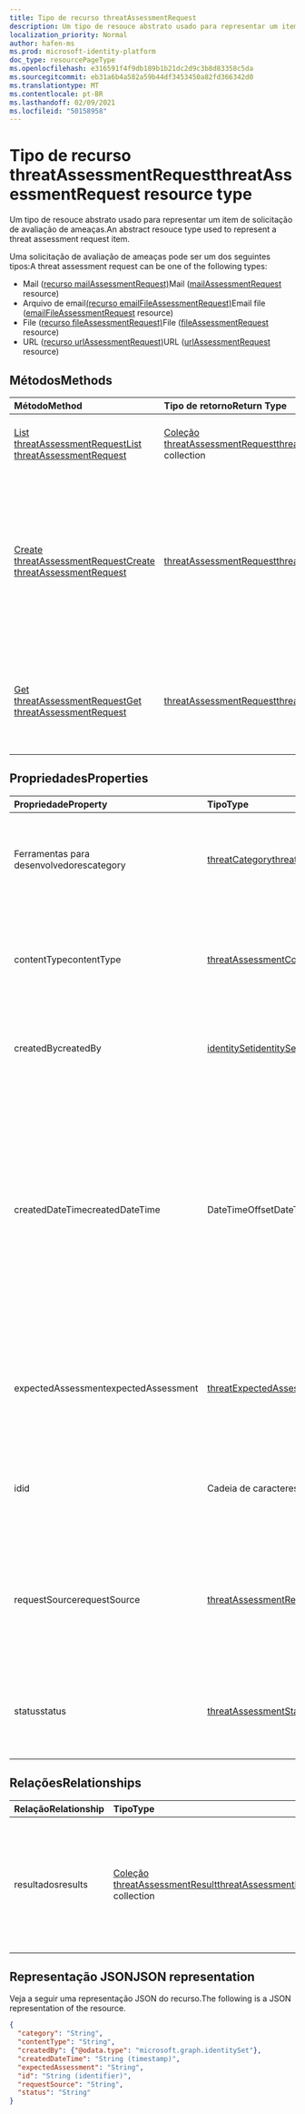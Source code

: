 ```yaml
---
title: Tipo de recurso threatAssessmentRequest
description: Um tipo de resouce abstrato usado para representar um item de solicitação de avaliação de ameaças.
localization_priority: Normal
author: hafen-ms
ms.prod: microsoft-identity-platform
doc_type: resourcePageType
ms.openlocfilehash: e316591f4f9db189b1b21dc2d9c3b8d83358c5da
ms.sourcegitcommit: eb31a6b4a582a59b44df3453450a82fd366342d0
ms.translationtype: MT
ms.contentlocale: pt-BR
ms.lasthandoff: 02/09/2021
ms.locfileid: "50158958"
---
```

# <a name="threatassessmentrequest-resource-type"></a><span data-ttu-id="bc0bf-103">Tipo de recurso threatAssessmentRequest</span><span class="sxs-lookup"><span data-stu-id="bc0bf-103">threatAssessmentRequest resource type</span></span>

<span data-ttu-id="bc0bf-104">Um tipo de resouce abstrato usado para representar um item de solicitação de avaliação de ameaças.</span><span class="sxs-lookup"><span data-stu-id="bc0bf-104">An abstract resouce type used to represent a threat assessment request item.</span></span>

<span data-ttu-id="bc0bf-105">Uma solicitação de avaliação de ameaças pode ser um dos seguintes tipos:</span><span class="sxs-lookup"><span data-stu-id="bc0bf-105">A threat assessment request can be one of the following types:</span></span>

* <span data-ttu-id="bc0bf-106">Mail ([recurso mailAssessmentRequest)](mailAssessmentRequest.md)</span><span class="sxs-lookup"><span data-stu-id="bc0bf-106">Mail ([mailAssessmentRequest](mailAssessmentRequest.md) resource)</span></span>
* <span data-ttu-id="bc0bf-107">Arquivo de email[(recurso emailFileAssessmentRequest)](emailFileAssessmentRequest.md)</span><span class="sxs-lookup"><span data-stu-id="bc0bf-107">Email file ([emailFileAssessmentRequest](emailFileAssessmentRequest.md) resource)</span></span>
* <span data-ttu-id="bc0bf-108">File ([recurso fileAssessmentRequest)](fileAssessmentRequest.md)</span><span class="sxs-lookup"><span data-stu-id="bc0bf-108">File ([fileAssessmentRequest](fileAssessmentRequest.md) resource)</span></span>
* <span data-ttu-id="bc0bf-109">URL ([recurso urlAssessmentRequest)](urlAssessmentRequest.md)</span><span class="sxs-lookup"><span data-stu-id="bc0bf-109">URL ([urlAssessmentRequest](urlAssessmentRequest.md) resource)</span></span>

## <a name="methods"></a><span data-ttu-id="bc0bf-110">Métodos</span><span class="sxs-lookup"><span data-stu-id="bc0bf-110">Methods</span></span>

| <span data-ttu-id="bc0bf-111">Método</span><span class="sxs-lookup"><span data-stu-id="bc0bf-111">Method</span></span>       | <span data-ttu-id="bc0bf-112">Tipo de retorno</span><span class="sxs-lookup"><span data-stu-id="bc0bf-112">Return Type</span></span> | <span data-ttu-id="bc0bf-113">Descrição</span><span class="sxs-lookup"><span data-stu-id="bc0bf-113">Description</span></span> |
|:-------------|:------------|:------------|
| [<span data-ttu-id="bc0bf-114">List threatAssessmentRequest</span><span class="sxs-lookup"><span data-stu-id="bc0bf-114">List threatAssessmentRequest</span></span>](../api/informationprotection-list-threatassessmentrequests.md) | <span data-ttu-id="bc0bf-115">[Coleção threatAssessmentRequest](threatassessmentrequest.md)</span><span class="sxs-lookup"><span data-stu-id="bc0bf-115">[threatAssessmentRequest](threatassessmentrequest.md) collection</span></span> | <span data-ttu-id="bc0bf-116">Listar todas as solicitações de avaliação de ameaças no locatário.</span><span class="sxs-lookup"><span data-stu-id="bc0bf-116">List all threat assessment requests under tenant.</span></span> |
| [<span data-ttu-id="bc0bf-117">Create threatAssessmentRequest</span><span class="sxs-lookup"><span data-stu-id="bc0bf-117">Create threatAssessmentRequest</span></span>](../api/informationprotection-post-threatassessmentrequests.md) | [<span data-ttu-id="bc0bf-118">threatAssessmentRequest</span><span class="sxs-lookup"><span data-stu-id="bc0bf-118">threatAssessmentRequest</span></span>](threatassessmentrequest.md) | <span data-ttu-id="bc0bf-119">Crie uma nova solicitação de avaliação de ameaças postando um tipo de recurso derivado: [mailAssessmentRequest](../resources/mailAssessmentRequest.md), [emailFileAssessmentRequest](../resources/emailFileAssessmentRequest.md), [fileAssessmentRequest](../resources/fileAssessmentRequest.md), [urlAssessmentRequest](../resources/urlAssessmentRequest.md).</span><span class="sxs-lookup"><span data-stu-id="bc0bf-119">Create a new threat assessment request by posting a derived resource type: [mailAssessmentRequest](../resources/mailAssessmentRequest.md), [emailFileAssessmentRequest](../resources/emailFileAssessmentRequest.md), [fileAssessmentRequest](../resources/fileAssessmentRequest.md), [urlAssessmentRequest](../resources/urlAssessmentRequest.md).</span></span> |
| [<span data-ttu-id="bc0bf-120">Get threatAssessmentRequest</span><span class="sxs-lookup"><span data-stu-id="bc0bf-120">Get threatAssessmentRequest</span></span>](../api/threatassessmentrequest-get.md) | [<span data-ttu-id="bc0bf-121">threatAssessmentRequest</span><span class="sxs-lookup"><span data-stu-id="bc0bf-121">threatAssessmentRequest</span></span>](threatassessmentrequest.md) | <span data-ttu-id="bc0bf-122">Recupere as propriedades e os relacionamentos de um recurso **threatAssessmentRequest** especificado.</span><span class="sxs-lookup"><span data-stu-id="bc0bf-122">Retrieve the properties and relationships of a specified **threatAssessmentRequest** resource.</span></span> |

## <a name="properties"></a><span data-ttu-id="bc0bf-123">Propriedades</span><span class="sxs-lookup"><span data-stu-id="bc0bf-123">Properties</span></span>

| <span data-ttu-id="bc0bf-124">Propriedade</span><span class="sxs-lookup"><span data-stu-id="bc0bf-124">Property</span></span>     | <span data-ttu-id="bc0bf-125">Tipo</span><span class="sxs-lookup"><span data-stu-id="bc0bf-125">Type</span></span>        | <span data-ttu-id="bc0bf-126">Descrição</span><span class="sxs-lookup"><span data-stu-id="bc0bf-126">Description</span></span> |
| :-------------|:------------|:------------|
|<span data-ttu-id="bc0bf-127">Ferramentas para desenvolvedores</span><span class="sxs-lookup"><span data-stu-id="bc0bf-127">category</span></span>|[<span data-ttu-id="bc0bf-128">threatCategory</span><span class="sxs-lookup"><span data-stu-id="bc0bf-128">threatCategory</span></span>](enums.md#threatcategory-values)|<span data-ttu-id="bc0bf-129">A categoria da ameaça.</span><span class="sxs-lookup"><span data-stu-id="bc0bf-129">The threat category.</span></span> <span data-ttu-id="bc0bf-130">Os valores possíveis são: `spam`, `phishing`, `malware`.</span><span class="sxs-lookup"><span data-stu-id="bc0bf-130">Possible values are: `spam`, `phishing`, `malware`.</span></span>|
|<span data-ttu-id="bc0bf-131">contentType</span><span class="sxs-lookup"><span data-stu-id="bc0bf-131">contentType</span></span>|[<span data-ttu-id="bc0bf-132">threatAssessmentContentType</span><span class="sxs-lookup"><span data-stu-id="bc0bf-132">threatAssessmentContentType</span></span>](enums.md#threatassessmentcontenttype-values)|<span data-ttu-id="bc0bf-133">O tipo de conteúdo de avaliação de ameaças.</span><span class="sxs-lookup"><span data-stu-id="bc0bf-133">The content type of threat assessment.</span></span> <span data-ttu-id="bc0bf-134">Os valores possíveis são: `mail`, `url`, `file`.</span><span class="sxs-lookup"><span data-stu-id="bc0bf-134">Possible values are: `mail`, `url`, `file`.</span></span>|
|<span data-ttu-id="bc0bf-135">createdBy</span><span class="sxs-lookup"><span data-stu-id="bc0bf-135">createdBy</span></span>|[<span data-ttu-id="bc0bf-136">identitySet</span><span class="sxs-lookup"><span data-stu-id="bc0bf-136">identitySet</span></span>](identityset.md)|<span data-ttu-id="bc0bf-137">O criador da solicitação de avaliação de ameaças.</span><span class="sxs-lookup"><span data-stu-id="bc0bf-137">The threat assessment request creator.</span></span>|
|<span data-ttu-id="bc0bf-138">createdDateTime</span><span class="sxs-lookup"><span data-stu-id="bc0bf-138">createdDateTime</span></span>|<span data-ttu-id="bc0bf-139">DateTimeOffset</span><span class="sxs-lookup"><span data-stu-id="bc0bf-139">DateTimeOffset</span></span>|<span data-ttu-id="bc0bf-140">O tipo Timestamp representa informações de data e hora usando o formato ISO 8601 e está sempre no horário UTC.</span><span class="sxs-lookup"><span data-stu-id="bc0bf-140">The Timestamp type represents date and time information using ISO 8601 format and is always in UTC time.</span></span> <span data-ttu-id="bc0bf-141">Por exemplo, meia-noite em UTC no dia 1º de janeiro de 2014 teria esta aparência: `'2014-01-01T00:00:00Z'`.</span><span class="sxs-lookup"><span data-stu-id="bc0bf-141">For example, midnight UTC on Jan 1, 2014 would look like this: `'2014-01-01T00:00:00Z'`.</span></span>|
|<span data-ttu-id="bc0bf-142">expectedAssessment</span><span class="sxs-lookup"><span data-stu-id="bc0bf-142">expectedAssessment</span></span>|[<span data-ttu-id="bc0bf-143">threatExpectedAssessment</span><span class="sxs-lookup"><span data-stu-id="bc0bf-143">threatExpectedAssessment</span></span>](enums.md#threatexpectedassessment-values)|<span data-ttu-id="bc0bf-144">A avaliação esperada do enviador.</span><span class="sxs-lookup"><span data-stu-id="bc0bf-144">The expected assessment from submitter.</span></span> <span data-ttu-id="bc0bf-145">Os valores possíveis são: `block` e `unblock`.</span><span class="sxs-lookup"><span data-stu-id="bc0bf-145">Possible values are: `block`, `unblock`.</span></span>|
|<span data-ttu-id="bc0bf-146">id</span><span class="sxs-lookup"><span data-stu-id="bc0bf-146">id</span></span>|<span data-ttu-id="bc0bf-147">Cadeia de caracteres</span><span class="sxs-lookup"><span data-stu-id="bc0bf-147">String</span></span>|<span data-ttu-id="bc0bf-148">A ID da solicitação de avaliação de ameaças é um IDENTIFICADOr global exclusivo (GUID).</span><span class="sxs-lookup"><span data-stu-id="bc0bf-148">The threat assessment request ID is a globally unique identifier (GUID).</span></span>|
|<span data-ttu-id="bc0bf-149">requestSource</span><span class="sxs-lookup"><span data-stu-id="bc0bf-149">requestSource</span></span>|[<span data-ttu-id="bc0bf-150">threatAssessmentRequestSource</span><span class="sxs-lookup"><span data-stu-id="bc0bf-150">threatAssessmentRequestSource</span></span>](enums.md#threatassessmentrequestsource-values)|<span data-ttu-id="bc0bf-151">A origem da solicitação de avaliação de ameaças.</span><span class="sxs-lookup"><span data-stu-id="bc0bf-151">The source of the threat assessment request.</span></span> <span data-ttu-id="bc0bf-152">Os valores possíveis são: `user` e `administrator`.</span><span class="sxs-lookup"><span data-stu-id="bc0bf-152">Possible values are: `user`, `administrator`.</span></span>|
|<span data-ttu-id="bc0bf-153">status</span><span class="sxs-lookup"><span data-stu-id="bc0bf-153">status</span></span>|[<span data-ttu-id="bc0bf-154">threatAssessmentStatus</span><span class="sxs-lookup"><span data-stu-id="bc0bf-154">threatAssessmentStatus</span></span>](enums.md#threatassessmentstatus-values)|<span data-ttu-id="bc0bf-155">O status do processo de avaliação.</span><span class="sxs-lookup"><span data-stu-id="bc0bf-155">The assessment process status.</span></span> <span data-ttu-id="bc0bf-156">Os valores possíveis são: `pending`, `completed`.</span><span class="sxs-lookup"><span data-stu-id="bc0bf-156">Possible values are: `pending`, `completed`.</span></span>|

## <a name="relationships"></a><span data-ttu-id="bc0bf-157">Relações</span><span class="sxs-lookup"><span data-stu-id="bc0bf-157">Relationships</span></span>

| <span data-ttu-id="bc0bf-158">Relação</span><span class="sxs-lookup"><span data-stu-id="bc0bf-158">Relationship</span></span> | <span data-ttu-id="bc0bf-159">Tipo</span><span class="sxs-lookup"><span data-stu-id="bc0bf-159">Type</span></span>        | <span data-ttu-id="bc0bf-160">Descrição</span><span class="sxs-lookup"><span data-stu-id="bc0bf-160">Description</span></span> |
|:-------------|:------------|:------------|
|<span data-ttu-id="bc0bf-161">resultados</span><span class="sxs-lookup"><span data-stu-id="bc0bf-161">results</span></span>|<span data-ttu-id="bc0bf-162">[Coleção threatAssessmentResult](threatassessmentresult.md)</span><span class="sxs-lookup"><span data-stu-id="bc0bf-162">[threatAssessmentResult](threatassessmentresult.md) collection</span></span>|<span data-ttu-id="bc0bf-163">Uma coleção de resultados de avaliação de ameaças.</span><span class="sxs-lookup"><span data-stu-id="bc0bf-163">A collection of threat assessment results.</span></span> <span data-ttu-id="bc0bf-164">Somente leitura.</span><span class="sxs-lookup"><span data-stu-id="bc0bf-164">Read-only.</span></span> <span data-ttu-id="bc0bf-165">Por padrão, um `GET /threatAssessmentRequests/{id}` não retorna essa propriedade, a menos que você aplique `$expand` a ele.</span><span class="sxs-lookup"><span data-stu-id="bc0bf-165">By default, a `GET /threatAssessmentRequests/{id}` does not return this property unless you apply `$expand` on it.</span></span>|

## <a name="json-representation"></a><span data-ttu-id="bc0bf-166">Representação JSON</span><span class="sxs-lookup"><span data-stu-id="bc0bf-166">JSON representation</span></span>

<span data-ttu-id="bc0bf-167">Veja a seguir uma representação JSON do recurso.</span><span class="sxs-lookup"><span data-stu-id="bc0bf-167">The following is a JSON representation of the resource.</span></span>

<!-- {
  "blockType": "resource",
  "optionalProperties": [

  ],
  "@odata.type": "microsoft.graph.threatAssessmentRequest",
  "keyProperty": "id"
}-->

```json
{
  "category": "String",
  "contentType": "String",
  "createdBy": {"@odata.type": "microsoft.graph.identitySet"},
  "createdDateTime": "String (timestamp)",
  "expectedAssessment": "String",
  "id": "String (identifier)",
  "requestSource": "String",
  "status": "String"
}
```

<!-- uuid: 16cd6b66-4b1a-43a1-adaf-3a886856ed98
2019-02-04 14:57:30 UTC -->
<!-- {
  "type": "#page.annotation",
  "description": "threatAssessmentRequest resource",
  "keywords": "",
  "section": "documentation",
  "tocPath": ""
}-->

